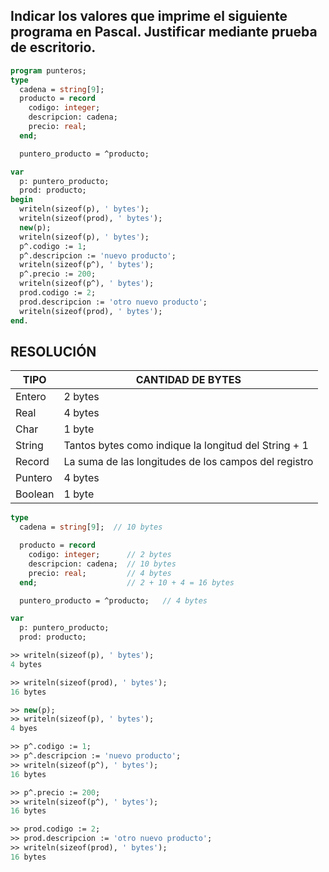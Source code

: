 ## Indicar los valores que imprime el siguiente programa en Pascal. Justificar mediante prueba de escritorio.
```pascal
program punteros;
type
  cadena = string[9];
  producto = record
    codigo: integer;
    descripcion: cadena;
    precio: real;
  end;

  puntero_producto = ^producto;

var
  p: puntero_producto;
  prod: producto;
begin
  writeln(sizeof(p), ' bytes');
  writeln(sizeof(prod), ' bytes');
  new(p);
  writeln(sizeof(p), ' bytes');
  p^.codigo := 1;
  p^.descripcion := 'nuevo producto';
  writeln(sizeof(p^), ' bytes');
  p^.precio := 200;
  writeln(sizeof(p^), ' bytes');
  prod.codigo := 2;
  prod.descripcion := 'otro nuevo producto';
  writeln(sizeof(prod), ' bytes');
end.
```

## RESOLUCIÓN

| TIPO | CANTIDAD DE BYTES |
|---|---|
| Entero | 2 bytes |
| Real | 4 bytes |
| Char | 1 byte |
| String | Tantos bytes como indique la longitud del String + 1 |
| Record | La suma de las longitudes de los campos del registro |
| Puntero | 4 bytes |
| Boolean | 1 byte |


```pascal
type
  cadena = string[9];  // 10 bytes

  producto = record
    codigo: integer;      // 2 bytes
    descripcion: cadena;  // 10 bytes
    precio: real;         // 4 bytes
  end;                    // 2 + 10 + 4 = 16 bytes

  puntero_producto = ^producto;   // 4 bytes

var
  p: puntero_producto;
  prod: producto;
```
```pascal
>> writeln(sizeof(p), ' bytes');
4 bytes

>> writeln(sizeof(prod), ' bytes');
16 bytes

>> new(p);
>> writeln(sizeof(p), ' bytes');
4 byes

>> p^.codigo := 1;
>> p^.descripcion := 'nuevo producto';
>> writeln(sizeof(p^), ' bytes');
16 bytes

>> p^.precio := 200;
>> writeln(sizeof(p^), ' bytes');
16 bytes

>> prod.codigo := 2;
>> prod.descripcion := 'otro nuevo producto';
>> writeln(sizeof(prod), ' bytes');
16 bytes
```
